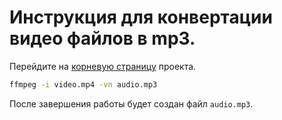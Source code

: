 # Инструкция для конвертации видео файлов в mp3.

Перейдите на [корневую страницу](https://github.com/vb64/meanings.self.evident/blob/main/content/README.md) проекта.

```bash
ffmpeg -i video.mp4 -vn audio.mp3
```

После завершения работы будет создан файл `audio.mp3`.
